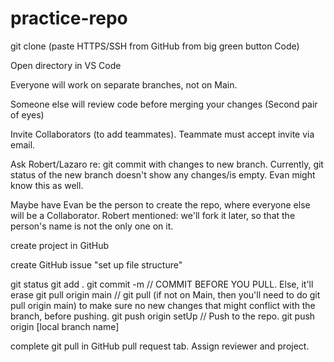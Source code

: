 # practice-repo

git clone (paste HTTPS/SSH from GitHub from big green button Code)

Open directory in VS Code

Everyone will work on separate branches, not on Main.

Someone else will review code before merging your changes (Second pair of eyes)

Invite Collaborators (to add teammates). Teammate must accept invite via email.

Ask Robert/Lazaro re: git commit with changes to new branch. Currently, git status of the new branch doesn't show any changes/is empty. Evan might know this as well.

Maybe have Evan be the person to create the repo, where everyone else will be a Collaborator. Robert mentioned: we'll fork it later, so that the person's name is not the only one on it.

create project in GitHub

create GitHub issue "set up file structure"

git status
git add .
git commit -m  // COMMIT BEFORE YOU PULL. Else, it'll erase
git pull origin main // git pull (if not on Main, then you'll need to do git pull origin main) to make sure no new changes that might conflict with the branch, before pushing.
git push origin setUp // Push to the repo. git push origin [local branch name]

complete git pull in GitHub pull request tab. Assign reviewer and project.

